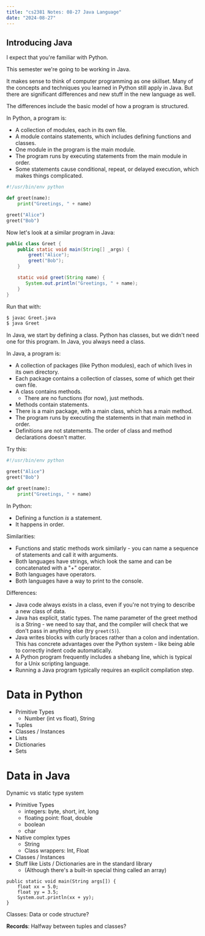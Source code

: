 ```yaml
---
title: "cs2381 Notes: 08-27 Java Language"
date: "2024-08-27"
---
```


## Introducing Java

I expect that you're familiar with Python.

This semester we're going to be working in Java. 

It makes sense to think of computer programming as one skillset. Many
of the concepts and techniques you learned in Python still apply in
Java. But there are significant differences and new stuff in the new
language as well.

The differences include the basic model of how a program is
structured.

In Python, a program is:

 - A collection of modules, each in its own file.
 - A module contains statements, which includes
   defining functions and classes.
 - One module in the program is the main module.
 - The program runs by executing statements from the main
   module in order.
 - Some statements cause conditional, repeat, or delayed execution,
   which makes things complicated.

```python
#!/usr/bin/env python

def greet(name):
    print("Greetings, " + name)

greet("Alice")
greet("Bob")
```

Now let's look at a similar program in Java:

```java
public class Greet {
    public static void main(String[] _args) {
        greet("Alice");
        greet("Bob");
    }

    static void greet(String name) {
       System.out.println("Greetings, " + name); 
    }
}
```

Run that with:

```bash
$ javac Greet.java
$ java Greet
```


In Java, we start by defining a class. Python has classes, but we
didn't need one for this program. In Java, you always need a class.

In Java, a program is:

 - A collection of packages (like Python modules), each of which lives
   in its own directory.
 - Each package contains a collection of classes, some of which get
   their own file.
 - A class contains methods. 
   - There are no functions (for now), just methods.
 - Methods contain statements. 
 - There is a main package, with a main class, which has a main method.
 - The program runs by executing the statements in that main method in order.
 - Definitions are not statements. The order of class and method declarations
   doesn't matter.

Try this:

```python
#!/usr/bin/env python

greet("Alice")
greet("Bob")

def greet(name):
    print("Greetings, " + name)
```

In Python:

 - Defining a function *is* a statement.
 - It happens in order.

Similarities:

 - Functions and static methods work similarly - you can name a sequence of
   statements and call it with arguments.
 - Both languages have strings, which look the same and can
   be concatenated with a "+" operator.
 - Both languages have operators.
 - Both languages have a way to print to the console.

Differences:

 - Java code always exists in a class, even if you're not trying to describe
   a new class of data.
 - Java has explicit, static types. The name parameter of the greet method is
   a String - we need to say that, and the compiler will check that we don't pass
   in anything else (try ```greet(5)```).
 - Java writes blocks with curly braces rather than a colon and
   indentation. This has concrete advantages over the Python system - like being
   able to correctly indent code automatically.
 - A Python program frequently includes a shebang line, which is typical for
   a Unix scripting language.
 - Running a Java program typically requires an explicit compilation step.


# Data in Python

 - Primitive Types
   - Number (int vs float), String
 - Tuples
 - Classes / Instances
 - Lists
 - Dictionaries
 - Sets

# Data in Java

Dynamic vs static type system

 - Primitive Types
   - integers: byte, short, int, long
   - floating point: float, double
   - boolean
   - char
 - Native complex types
   - String
   - Class wrappers: Int, Float
 - Classes / Instances
 - Stuff like Lists / Dictionaries are in the standard library
   - (Although there's a built-in special thing called an array)
 
```
public static void main(String args[]) {
    float xx = 5.0;
    float yy = 3.5;
    System.out.println(xx + yy);
}
```
 
 
Classes: Data or code structure?

**Records**: Halfway between tuples and classes?


